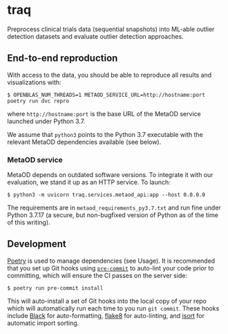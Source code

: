 # traq

Preprocess clinical trials data (sequential snapshots) into ML-able outlier detection datasets and evaluate outlier detection approaches.

## End-to-end reproduction

With access to the data, you should be able to reproduce all results and visualizations with:

    $ OPENBLAS_NUM_THREADS=1 METAOD_SERVICE_URL=http://hostname:port poetry run dvc repro

where `http://hostname:port` is the base URL of the MetaOD service launched under Python 3.7.

We assume that `python3` points to the Python 3.7 executable with the relevant MetaOD dependencies
available (see below).

### MetaOD service

MetaOD depends on outdated software versions. To integrate it with our evaluation, we stand it up
as an HTTP service. To launch:

    $ python3 -m uvicorn traq.services.metaod_api:app --host 0.0.0.0

The requirements are in `metaod_requirements_py3.7.txt` and run fine under Python 3.7.17 (a secure,
but non-bugfixed version of Python as of the time of this writing).

## Development

[Poetry](https://python-poetry.org/) is used to manage dependencies (see Usage). It is recommended
that you set up Git hooks using [`pre-commit`](https://pre-commit.com/) to auto-lint your code prior
to committing, which will ensure the CI passes on the server side:

    $ poetry run pre-commit install

This will auto-install a set of Git hooks into the local copy of your repo which will automatically
run each time to you run `git commit`. These hooks include [Black](https://pypi.org/project/black/)
for auto-formatting, [flake8](https://flake8.pycqa.org/en/latest/index.html)
for auto-linting, and [isort](https://pycqa.github.io/isort/) for automatic import sorting.
